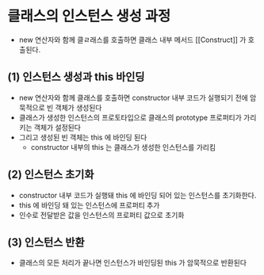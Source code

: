 # 클래스의 인스턴스 생성 과정
- new 연산자와 함께 클ㄹ래스를 호출하면 클래스 내부 메서드 [[Construct]] 가 호출된다.

## (1) 인스턴스 생성과 this 바인딩
- new 연산자와 함께 클래스를 호출하면 constructor 내부 코드가 실행되기 전에 암묵적으로 빈 객체가 생성된다
- 클래스가 생성한 인스턴스의 프로토타입으로 클래스의 prototype 프로퍼티가 가리키는 객체가 설정된다
- 그리고 생성된 빈 객체는 this 에 바인딩 된다
  - constructor 내부의 this 는 클래스가 생성한 인스턴스를 가리킴

## (2) 인스턴스 초기화
- constructor 내부 코드가 실행돼 this 에 바인딩 되어 있는 인스턴스를 초기화한다.
- this 에 바인딩 돼 있는 인스턴스에 프로퍼티 추가
- 인수로 전달받은 값을 인스턴스의 프로퍼티 값으로 초기화

## (3) 인스턴스 반환
- 클래스의 모든 처리가 끝나면 인스턴스가 바인딩된 this 가 암묵적으로 반환된다
